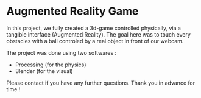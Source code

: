# Augmented Reality Game

In this project, we fully created a 3d-game controlled physically, via a tangible interface (Augmented Reality).
The goal here was to touch every obstacles with a ball controled by a real object in front of our webcam.

The project was done using two softwares :
  - Processing (for the physics)
  - Blender (for the visual)
  
Please contact if you have any further questions.
Thank you in advance for time !
